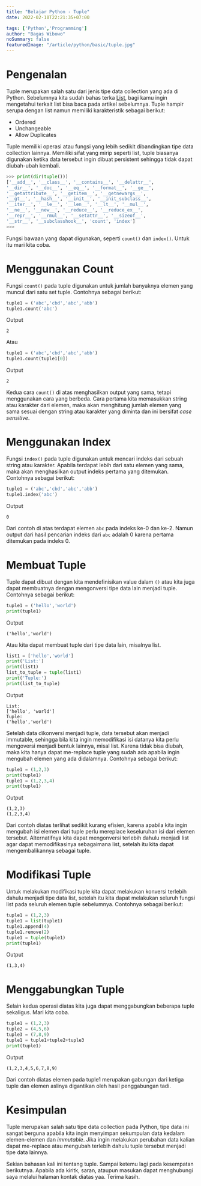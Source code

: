 ```yaml
---
title: "Belajar Python - Tuple"
date: 2022-02-10T22:21:35+07:00

tags: ['Python','Programming']
author: "Bagas Wibowo"
noSummary: false
featuredImage: "/article/python/basic/tuple.jpg" 
---
```


# Pengenalan

Tuple merupakan salah satu dari jenis tipe data collection yang ada di Python. Sebelumnya kita sudah bahas terka [List](../list), bagi kamu ingin mengetahui terkait list bisa baca pada artikel sebelumnya. Tuple hampir serupa dengan list namun memiliki karakteristik sebagai berikut:
- Ordered
- Unchangeable
- Allow Duplicates
  
Tuple memiliki operasi atau fungsi yang lebih sedikit dibandingkan tipe data collection lainnya. Memiliki sifat yang mirip seperti list, tuple biasanya digunakan ketika data tersebut ingin dibuat persistent sehingga tidak dapat diubah-ubah kembali.

```py
>>> print(dir(tuple()))
['__add__', '__class__', '__contains__', '__delattr__', 
'__dir__', '__doc__', '__eq__', '__format__', '__ge__', 
'__getattribute__', '__getitem__', '__getnewargs__', 
'__gt__', '__hash__', '__init__', '__init_subclass__', 
'__iter__', '__le__', '__len__', '__lt__', '__mul__', 
'__ne__', '__new__', '__reduce__', '__reduce_ex__', 
'__repr__', '__rmul__', '__setattr__', '__sizeof__', 
'__str__', '__subclasshook__', 'count', 'index']
>>> 
```
Fungsi bawaan yang dapat digunakan, seperti `count()` dan `index()`. Untuk itu mari kita coba.

# Menggunakan Count

Fungsi `count()` pada tuple digunakan untuk jumlah banyaknya elemen yang muncul dari satu set tuple. Contohnya sebagai berikut:

```py
tuple1 = ('abc','cbd','abc','abb')
tuple1.count('abc')
```
Output
```
2
```
Atau
```py
tuple1 = ('abc','cbd','abc','abb')
tuple1.count(tuple1[0])
```
Output
```
2
```

Kedua cara `count()` di atas menghasilkan output yang sama, tetapi menggunakan cara yang berbeda. Cara pertama kita memasukkan string atau karakter dari elemen, maka akan menghitung jumlah elemen yang sama sesuai dengan string atau karakter yang diminta dan ini bersifat *case sensitive*.

# Menggunakan Index

Fungsi `index()` pada tuple digunakan untuk mencari indeks dari sebuah string atau karakter. Apabila terdapat lebih dari satu elemen yang sama, maka akan menghasilkan output indeks pertama yang ditemukan. Contohnya sebagai berikut:

```py
tuple1 = ('abc','cbd','abc','abb')
tuple1.index('abc')
```
Output
```
0
```
Dari contoh di atas terdapat elemen `abc` pada indeks ke-0 dan ke-2. Namun output dari hasil pencarian indeks dari `abc` adalah 0 karena pertama ditemukan pada indeks 0.

# Membuat Tuple

Tuple dapat dibuat dengan kita mendefinisikan value dalam `()` atau kita juga dapat membuatnya dengan mengonversi tipe data lain menjadi tuple. Contohnya sebagai berikut:

```py
tuple1 = ('hello','world')
print(tuple1)
```
Output
```
('hello','world')
```
Atau kita dapat membuat tuple dari tipe data lain, misalnya list.

```py
list1 = ['hello','world']
print('List:')
print(list1)
list_to_tuple = tuple(list1)
print('Tuple:')
print(list_to_tuple)
```
Output
```
List:
['hello', 'world']
Tuple:
('hello','world')
```

Setelah data dikonversi menjadi tuple, data tersebut akan menjadi immutable, sehingga bila kita ingin memodifikasi isi datanya kita perlu mengoversi menjadi bentuk lainnya, misal list. Karena tidak bisa diubah, maka kita hanya dapat me-replace tuple yang sudah ada apabila ingin mengubah elemen yang ada didalamnya. Contohnya sebagai berikut:
```py
tuple1 = (1,2,3)
print(tuple1)
tuple1 = (1,2,3,4)
print(tuple1)
```
Output
```
(1,2,3)
(1,2,3,4)
```
Dari contoh diatas terlihat sedikit kurang efisien, karena apabila kita ingin mengubah isi elemen dari tuple perlu mereplace keseluruhan isi dari elemen tersebut. Alternatifnya kita dapat mengonversi terlebih dahulu menjadi list agar dapat memodifikasinya sebagaimana list, setelah itu kita dapat mengembalikannya sebagai tuple.

# Modifikasi Tuple

Untuk melakukan modifikasi tuple kita dapat melakukan konversi terlebih dahulu menjadi tipe data list, setelah itu kita dapat melakukan seluruh fungsi list pada seluruh elemen tuple sebelumnya. Contohnya sebagai berikut:

```py
tuple1 = (1,2,3)
tuple1 = list(tuple1)
tuple1.append(4)
tuple1.remove(2)
tuple1 = tuple(tuple1)
print(tuple1)
```
Output
```
(1,3,4)
```

# Menggabungkan Tuple

Selain kedua operasi diatas kita juga dapat menggabungkan beberapa tuple sekaligus. Mari kita coba.

```py
tuple1 = (1,2,3)
tuple2 = (4,5,6)
tuple3 = (7,8,9)
tuple1 = tuple1+tuple2+tuple3
print(tuple1)
```
Output
```
(1,2,3,4,5,6,7,8,9)
```
Dari contoh diatas elemen pada tuple1 merupakan gabungan dari ketiga tuple dan elemen aslinya digantikan oleh hasil penggabungan tadi.

# Kesimpulan

Tuple merupakan salah satu tipe data collection pada Python, tipe data ini sangat berguna apabila kita ingin menyimpan sekumpulan data kedalam elemen-elemen dan *immutable*. Jika ingin melakukan perubahan data kalian dapat me-replace atau mengubah terlebih dahulu tuple tersebut menjadi tipe data lainnya.

Sekian bahasan kali ini tentang tuple. Sampai ketemu lagi pada kesempatan berikutnya. Apabila ada kiritk, saran, ataupun masukan dapat menghubungi saya melalui halaman kontak diatas yaa. Terima kasih.